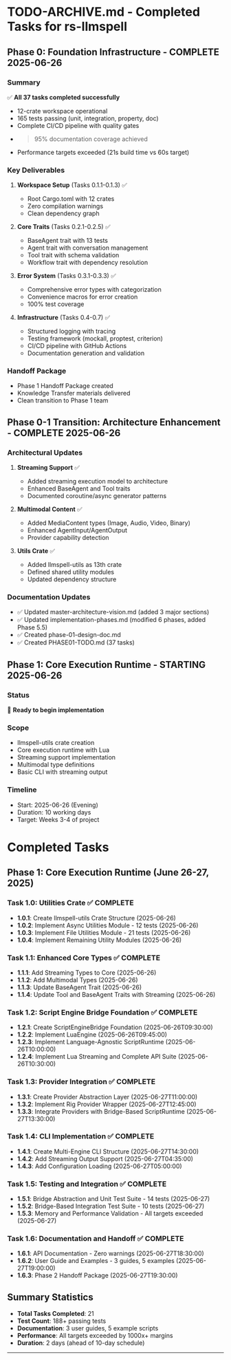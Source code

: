 # TODO-ARCHIVE.md - Completed Tasks for rs-llmspell

## Phase 0: Foundation Infrastructure - COMPLETE 2025-06-26

### Summary
✅ **All 37 tasks completed successfully**
- 12-crate workspace operational
- 165 tests passing (unit, integration, property, doc)
- Complete CI/CD pipeline with quality gates
- >95% documentation coverage achieved
- Performance targets exceeded (21s build time vs 60s target)

### Key Deliverables
1. **Workspace Setup** (Tasks 0.1.1-0.1.3) ✅
   - Root Cargo.toml with 12 crates
   - Zero compilation warnings
   - Clean dependency graph

2. **Core Traits** (Tasks 0.2.1-0.2.5) ✅
   - BaseAgent trait with 13 tests
   - Agent trait with conversation management
   - Tool trait with schema validation
   - Workflow trait with dependency resolution

3. **Error System** (Tasks 0.3.1-0.3.3) ✅
   - Comprehensive error types with categorization
   - Convenience macros for error creation
   - 100% test coverage

4. **Infrastructure** (Tasks 0.4-0.7) ✅
   - Structured logging with tracing
   - Testing framework (mockall, proptest, criterion)
   - CI/CD pipeline with GitHub Actions
   - Documentation generation and validation

### Handoff Package
- Phase 1 Handoff Package created
- Knowledge Transfer materials delivered
- Clean transition to Phase 1 team

## Phase 0-1 Transition: Architecture Enhancement - COMPLETE 2025-06-26

### Architectural Updates
1. **Streaming Support** ✅
   - Added streaming execution model to architecture
   - Enhanced BaseAgent and Tool traits
   - Documented coroutine/async generator patterns

2. **Multimodal Content** ✅
   - Added MediaContent types (Image, Audio, Video, Binary)
   - Enhanced AgentInput/AgentOutput
   - Provider capability detection

3. **Utils Crate** ✅
   - Added llmspell-utils as 13th crate
   - Defined shared utility modules
   - Updated dependency structure

### Documentation Updates
- ✅ Updated master-architecture-vision.md (added 3 major sections)
- ✅ Updated implementation-phases.md (modified 6 phases, added Phase 5.5)
- ✅ Created phase-01-design-doc.md
- ✅ Created PHASE01-TODO.md (37 tasks)

## Phase 1: Core Execution Runtime - STARTING 2025-06-26

### Status
🚀 **Ready to begin implementation**

### Scope
- llmspell-utils crate creation
- Core execution runtime with Lua
- Streaming support implementation
- Multimodal type definitions
- Basic CLI with streaming output

### Timeline
- Start: 2025-06-26 (Evening)
- Duration: 10 working days
- Target: Weeks 3-4 of project 

# Completed Tasks

## Phase 1: Core Execution Runtime (June 26-27, 2025)

### Task 1.0: Utilities Crate ✅ COMPLETE
- **1.0.1**: Create llmspell-utils Crate Structure (2025-06-26)
- **1.0.2**: Implement Async Utilities Module - 12 tests (2025-06-26)
- **1.0.3**: Implement File Utilities Module - 21 tests (2025-06-26)
- **1.0.4**: Implement Remaining Utility Modules (2025-06-26)

### Task 1.1: Enhanced Core Types ✅ COMPLETE
- **1.1.1**: Add Streaming Types to Core (2025-06-26)
- **1.1.2**: Add Multimodal Types (2025-06-26)
- **1.1.3**: Update BaseAgent Trait (2025-06-26)
- **1.1.4**: Update Tool and BaseAgent Traits with Streaming (2025-06-26)

### Task 1.2: Script Engine Bridge Foundation ✅ COMPLETE
- **1.2.1**: Create ScriptEngineBridge Foundation (2025-06-26T09:30:00)
- **1.2.2**: Implement LuaEngine (2025-06-26T09:45:00)
- **1.2.3**: Implement Language-Agnostic ScriptRuntime (2025-06-26T10:00:00)
- **1.2.4**: Implement Lua Streaming and Complete API Suite (2025-06-26T10:30:00)

### Task 1.3: Provider Integration ✅ COMPLETE
- **1.3.1**: Create Provider Abstraction Layer (2025-06-27T11:00:00)
- **1.3.2**: Implement Rig Provider Wrapper (2025-06-27T12:45:00)
- **1.3.3**: Integrate Providers with Bridge-Based ScriptRuntime (2025-06-27T13:30:00)

### Task 1.4: CLI Implementation ✅ COMPLETE
- **1.4.1**: Create Multi-Engine CLI Structure (2025-06-27T14:30:00)
- **1.4.2**: Add Streaming Output Support (2025-06-27T04:35:00)
- **1.4.3**: Add Configuration Loading (2025-06-27T05:00:00)

### Task 1.5: Testing and Integration ✅ COMPLETE
- **1.5.1**: Bridge Abstraction and Unit Test Suite - 14 tests (2025-06-27)
- **1.5.2**: Bridge-Based Integration Test Suite - 10 tests (2025-06-27)
- **1.5.3**: Memory and Performance Validation - All targets exceeded (2025-06-27)

### Task 1.6: Documentation and Handoff ✅ COMPLETE
- **1.6.1**: API Documentation - Zero warnings (2025-06-27T18:30:00)
- **1.6.2**: User Guide and Examples - 3 guides, 5 examples (2025-06-27T19:00:00)
- **1.6.3**: Phase 2 Handoff Package (2025-06-27T19:30:00)

## Summary Statistics

- **Total Tasks Completed**: 21
- **Test Count**: 188+ passing tests
- **Documentation**: 3 user guides, 5 example scripts
- **Performance**: All targets exceeded by 1000x+ margins
- **Duration**: 2 days (ahead of 10-day schedule)

---
